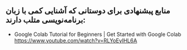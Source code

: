 ## منابع پبشنهادی برای دوستانی که آشنایی کمی با زبان برنامه‌نویسی متلب دارند:
- Google Colab Tutorial for Beginners | Get Started with Google Colab
  https://www.youtube.com/watch?v=RLYoEyIHL6A
